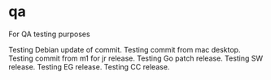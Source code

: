 # qa
For QA testing purposes

Testing Debian update of commit.
Testing commit from mac desktop.
Testing commit from m1 for jr release.
Testing Go patch release.
Testing SW release.
Testing EG release.
Testing CC release.
